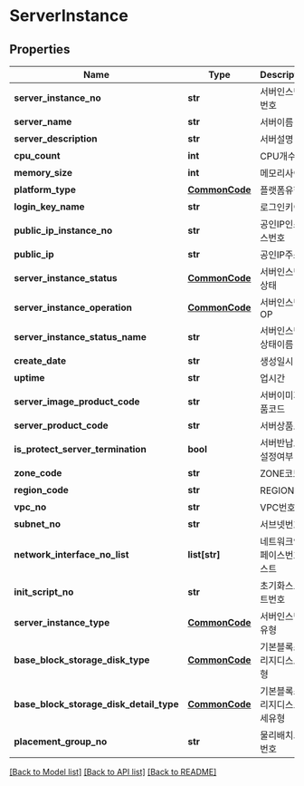 # ServerInstance

## Properties
Name | Type | Description | Notes
------------ | ------------- | ------------- | -------------
**server_instance_no** | **str** | 서버인스턴스번호 | [optional] 
**server_name** | **str** | 서버이름 | [optional] 
**server_description** | **str** | 서버설명 | [optional] 
**cpu_count** | **int** | CPU개수 | [optional] 
**memory_size** | **int** | 메모리사이즈 | [optional] 
**platform_type** | [**CommonCode**](CommonCode.md) | 플랫폼유형 | [optional] 
**login_key_name** | **str** | 로그인키이름 | [optional] 
**public_ip_instance_no** | **str** | 공인IP인스턴스번호 | [optional] 
**public_ip** | **str** | 공인IP주소 | [optional] 
**server_instance_status** | [**CommonCode**](CommonCode.md) | 서버인스턴스상태 | [optional] 
**server_instance_operation** | [**CommonCode**](CommonCode.md) | 서버인스턴스OP | [optional] 
**server_instance_status_name** | **str** | 서버인스턴스상태이름 | [optional] 
**create_date** | **str** | 생성일시 | [optional] 
**uptime** | **str** | 업시간 | [optional] 
**server_image_product_code** | **str** | 서버이미지상품코드 | [optional] 
**server_product_code** | **str** | 서버상품코드 | [optional] 
**is_protect_server_termination** | **bool** | 서버반납보호설정여부 | [optional] 
**zone_code** | **str** | ZONE코드 | [optional] 
**region_code** | **str** | REGION코드 | [optional] 
**vpc_no** | **str** | VPC번호 | [optional] 
**subnet_no** | **str** | 서브넷번호 | [optional] 
**network_interface_no_list** | **list[str]** | 네트워크인터페이스번호리스트 | [optional] 
**init_script_no** | **str** | 초기화스크립트번호 | [optional] 
**server_instance_type** | [**CommonCode**](CommonCode.md) | 서버인스턴스유형 | [optional] 
**base_block_storage_disk_type** | [**CommonCode**](CommonCode.md) | 기본블록스토리지디스크유형 | [optional] 
**base_block_storage_disk_detail_type** | [**CommonCode**](CommonCode.md) | 기본블록스토리지디스크상세유형 | [optional] 
**placement_group_no** | **str** | 물리배치그룹번호 | [optional] 

[[Back to Model list]](../README.md#documentation-for-models) [[Back to API list]](../README.md#documentation-for-api-endpoints) [[Back to README]](../README.md)



